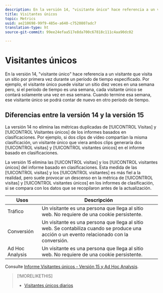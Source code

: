 ```yaml
---
description: En la versión 14, "visitante único" hace referencia a un visitante que visita un sitio por primera vez durante un período de tiempo especificado. Por ejemplo, el visitante único puede visitar un sitio diez veces en una semana pero, si el período de tiempo es una semana, cada visitante único se contará solamente una vez en esa semana. Cuando termine esa semana, ese visitante único se podrá contar de nuevo en otro período de tiempo.
title: Visitantes únicos
topic: Metrics
uuid: ae210698-99f9-485e-a640-c7520807adc7
translation-type: ht
source-git-commit: 99ee24efaa517e8da700c67818c111c4aa90dc02

---
```



# Visitantes únicos

En la versión 14, &quot;visitante único&quot; hace referencia a un visitante que visita un sitio por primera vez durante un período de tiempo especificado. Por ejemplo, el visitante único puede visitar un sitio diez veces en una semana pero, si el período de tiempo es una semana, cada visitante único se contará solamente una vez en esa semana. Cuando termine esa semana, ese visitante único se podrá contar de nuevo en otro período de tiempo.

## Diferencias entre la versión 14 y la versión 15

La versión 14 no elimina las métricas duplicadas de [!UICONTROL Visitas] y [!UICONTROL Visitantes únicos] de los informes basados en clasificaciones. Por ejemplo, si dos clips de vídeo compartían la misma clasificación, un visitante único que viera ambos clips generaría dos [!UICONTROL visitas] y [!UICONTROL visitantes únicos] en el informe basado en clasificaciones.

La versión 15 elimina las [!UICONTROL visitas] y los [!UICONTROL visitantes únicos] del informe basado en clasificaciones. Esta medida de las [!UICONTROL visitas] y los [!UICONTROL visitantes] es más fiel a la realidad, pero suele provocar un descenso en la métrica de [!UICONTROL visitas] y [!UICONTROL visitantes únicos] en los informes de clasificación, si se compara con los datos que se recopilaron antes de la actualización.

| Usos | Descripción |
|---|---|
| Tráfico | Un visitante es una persona que llega al sitio web. No requiere de una cookie persistente. |
| Conversión | Un visitante es una persona que llega al sitio web. Se contabiliza cuando se produce una acción o un evento relacionado con la conversión. |
| Ad Hoc Analysis | Un visitante es una persona que llega al sitio web. No requiere de una cookie persistente. |

Consulte [Informe Visitantes únicos - Versión 15 y Ad Hoc Analysis](/help/components/c-variables/dimensionslist/reports-unique-visitors-v15-dsc.md).

>[!MORELIKETHIS]
>
>* [Visitantes únicos diarios](/help/components/c-variables/c-metrics/metrics-daily-unique-visitors.md)

